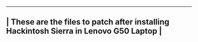  ----------------------------------------------------------------------------------------
 | These are the files to patch after installing Hackintosh Sierra in Lenovo G50 Laptop |
 ----------------------------------------------------------------------------------------
